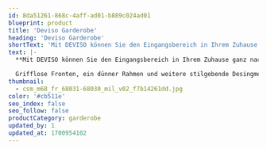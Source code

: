 ```yaml
---
id: 8da51261-868c-4aff-ad01-b889c024ad01
blueprint: product
title: 'Deviso Garderobe'
heading: 'Deviso Garderobe'
shortText: 'Mit DEVISO können Sie den Eingangsbereich in Ihrem Zuhause ganz nach Ihren Wünschen gestalten.'
text: |-
  **Mit DEVISO können Sie den Eingangsbereich in Ihrem Zuhause ganz nach Ihren Wünschen gestalten.**

  Grifflose Fronten, ein dünner Rahmen und weitere stilgebende Desingmerkmale unterstützen eine avantgardistische Einrichtung mit einem puristischen Charakter. Die außergewöhnliche Kombinationsvielfalt, wie der optionale Einsatz von Griffen, markante Füße und die Auswahl an unterschiedlichen Oberflächen und Materialien, geben dem geschmackvollen Einrichter die Möglichkeit hier mehr als eine Stilrichtungen abzubilden.
thumbnail:
  - csm_m68_fr_68031-68030_mil_v02_f7b14261dd.jpg
color: '#cb511e'
seo_index: false
seo_follow: false
productCategory: garderobe
updated_by: 1
updated_at: 1700954102
---
```

